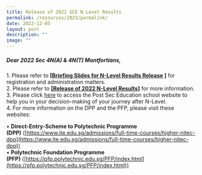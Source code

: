 ```yaml
---
title: Release of 2022 GCE N Level Results
permalink: /resources/2023/permalink/
date: 2022-12-05
layout: post
description: ""
image: ""
---
```

##### Dear 2022 Sec 4N(A) & 4N(T) Montfortians,  

1\. Please refer to **\[[Briefing Slides for N-Level Results Release]() \]** for registration and administration matters.  
2. Please refer to [**\[Release of 2022 N-Level Results\]**](https://drive.google.com/drive/folders/1A7VnBj-Q3n6VV1zpP22h-U9Mj5u8HTda) for more information.  
3. Please click [here](https://www.montfortsec.moe.edu.sg/curriculum/Subject-Combination/post-secondary-education/) to access the Post Sec Education school website to help you in your decision-making of your journey after N-Level.  
4. For more information on the DPP and the PFP, please visit these websites:
                                                                 
• **Direct-Entry-Scheme to Polytechnic Programme (DPP)** ([https://www.ite.edu.sg/admissions/full-time-courses/higher-nitec-dpp](https://www.ite.edu.sg/admissions/full-time-courses/higher-nitec-dpp))  
• **Polytechnic Foundation Programme (PFP)** ([https://pfp.polytechnic.edu.sg/PFP/index.html](https://pfp.polytechnic.edu.sg/PFP/index.html))